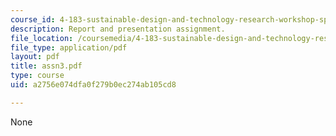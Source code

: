 ```yaml
---
course_id: 4-183-sustainable-design-and-technology-research-workshop-spring-2004
description: Report and presentation assignment.
file_location: /coursemedia/4-183-sustainable-design-and-technology-research-workshop-spring-2004/a2756e074dfa0f279b0ec274ab105cd8_assn3.pdf
file_type: application/pdf
layout: pdf
title: assn3.pdf
type: course
uid: a2756e074dfa0f279b0ec274ab105cd8

---
```

None